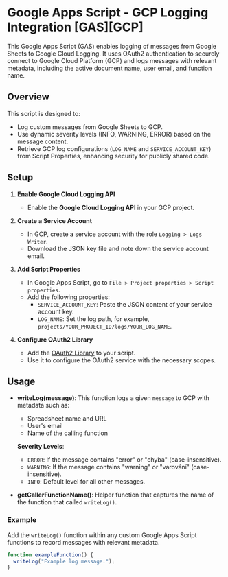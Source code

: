 # Google Apps Script - GCP Logging Integration [GAS][GCP]

This Google Apps Script (GAS) enables logging of messages from Google Sheets to Google Cloud Logging. It uses OAuth2 authentication to securely connect to Google Cloud Platform (GCP) and logs messages with relevant metadata, including the active document name, user email, and function name.

## Overview

This script is designed to:
- Log custom messages from Google Sheets to GCP.
- Use dynamic severity levels (INFO, WARNING, ERROR) based on the message content.
- Retrieve GCP log configurations (`LOG_NAME` and `SERVICE_ACCOUNT_KEY`) from Script Properties, enhancing security for publicly shared code.

## Setup

1. **Enable Google Cloud Logging API**
   - Enable the **Google Cloud Logging API** in your GCP project.

2. **Create a Service Account**
   - In GCP, create a service account with the role `Logging > Logs Writer`.
   - Download the JSON key file and note down the service account email.

3. **Add Script Properties**
   - In Google Apps Script, go to `File > Project properties > Script properties`.
   - Add the following properties:
     - `SERVICE_ACCOUNT_KEY`: Paste the JSON content of your service account key.
     - `LOG_NAME`: Set the log path, for example, `projects/YOUR_PROJECT_ID/logs/YOUR_LOG_NAME`.

4. **Configure OAuth2 Library**
   - Add the [OAuth2 Library](https://github.com/googleworkspace/apps-script-oauth2) to your script.
   - Use it to configure the OAuth2 service with the necessary scopes.

## Usage

- **writeLog(message)**: This function logs a given `message` to GCP with metadata such as:
  - Spreadsheet name and URL
  - User's email
  - Name of the calling function

  **Severity Levels**: 
  - `ERROR`: If the message contains "error" or "chyba" (case-insensitive).
  - `WARNING`: If the message contains "warning" or "varování" (case-insensitive).
  - `INFO`: Default level for all other messages.

- **getCallerFunctionName()**: Helper function that captures the name of the function that called `writeLog()`.

### Example

Add the `writeLog()` function within any custom Google Apps Script functions to record messages with relevant metadata.

```javascript
function exampleFunction() {
  writeLog("Example log message.");
}

